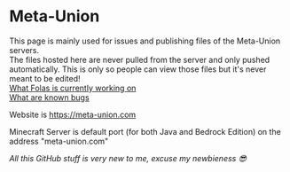 ﻿# Meta-Union

This page is mainly used for issues and publishing files of the Meta-Union servers.\
The files hosted here are never pulled from the server and only pushed automatically. This is only so people can view those files but it's never meant to be edited!\
[What Folas is currently working on](https://github.com/Meta-Union/Meta-Union/issues?q=is%3Aopen+assignee%3AFolas1337+-label%3Abacklog+-label%3AcurrentlyBlocked)\
[What are known bugs](https://github.com/Meta-Union/Meta-Union/labels/bug)

Website is https://meta-union.com

Minecraft Server is default port (for both Java and Bedrock Edition) on the address "meta-union.com"

*All this GitHub stuff is very new to me, excuse my newbieness 😎*

